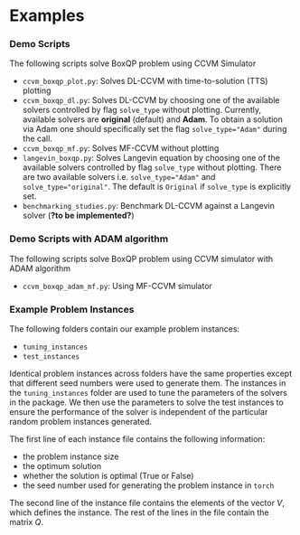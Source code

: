 # Examples

### Demo Scripts
The following scripts solve BoxQP problem using CCVM Simulator
- `ccvm_boxqp_plot.py`: Solves DL-CCVM with time-to-solution (TTS) plotting
- `ccvm_boxqp_dl.py`: Solves DL-CCVM by choosing one of the available solvers controlled by flag `solve_type` without plotting. 
Currently, available solvers are **original** (default) and **Adam**. To obtain a solution via Adam one should specifically set the flag `solve_type="Adam"` during the call. 
- `ccvm_boxqp_mf.py`: Solves MF-CCVM without plotting
- `langevin_boxqp.py`: Solves Langevin equation by choosing one of the available solvers controlled by flag `solve_type` without plotting. 
There are two available solvers i.e. `solve_type="Adam"` and `solve_type="original"`. The default is `Original` if `solve_type` is explicitly set.
- `benchmarking_studies.py`: Benchmark DL-CCVM against a Langevin solver (**?to be implemented?**)

### Demo Scripts with ADAM algorithm
The following scripts solve BoxQP problem using CCVM simulator with ADAM algorithm
- `ccvm_boxqp_adam_mf.py`: Using MF-CCVM simulator


### Example Problem Instances

The following folders contain our example problem instances:
- `tuning_instances`
- `test_instances`

Identical problem instances across folders have the same properties except that different seed numbers were used to generate them. The instances in the `tuning_instances` folder are used to tune the parameters of the solvers in the package. We then use the parameters to solve the test instances to ensure the performance of the solver is independent of the particular random problem instances generated.

The first line of each instance file contains the following information:
- the problem instance size
- the optimum solution
- whether the solution is optimal (True or False)
- the seed number used for generating the problem instance in `torch`

The second line of the instance file contains the elements of the vector $V$, which defines the instance. The rest of the lines in the file contain the matrix $Q$.